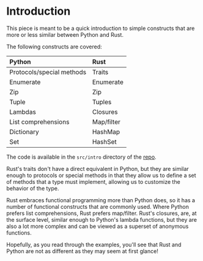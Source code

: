 # Introduction

This piece is meant to be a quick introduction to simple constructs that are more or less similar between Python and Rust.

The following constructs are covered:

| Python                    | Rust       |
| :------------------------ | :--------- |
| Protocols/special methods | Traits     |
| Enumerate                 | Enumerate  |
| Zip                       | Zip        |
| Tuple                     | Tuples     |
| Lambdas                   | Closures   |
| List comprehensions       | Map/filter |
| Dictionary                | HashMap    |
| Set                       | HashSet    |

The code is available in the `src/intro` directory of the [repo](https://github.com/thedataquarry/rustinpieces/tree/main/src/intro).

Rust's traits don't have a direct equivalent in Python, but they are similar enough to protocols or special methods in that they
allow us to define a set of methods that a type must implement, allowing us to customize the behavior of the type.

Rust embraces functional programming more than Python does, so it has a number of functional constructs that are commonly used.
Where Python prefers list comprehensions, Rust prefers map/filter. Rust's closures, are, at the surface level, similar
enough to Python's lambda functions, but they are also a lot more complex and can be viewed as a superset of anonymous functions.

Hopefully, as you read through the examples, you'll see that Rust and Python are not as different as they may seem at first glance!
